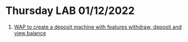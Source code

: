 # Thursday LAB 01/12/2022
1. [WAP to create a deposit machine with features withdraw, deposit and view balance](/07.LEC.01.12.2022/)